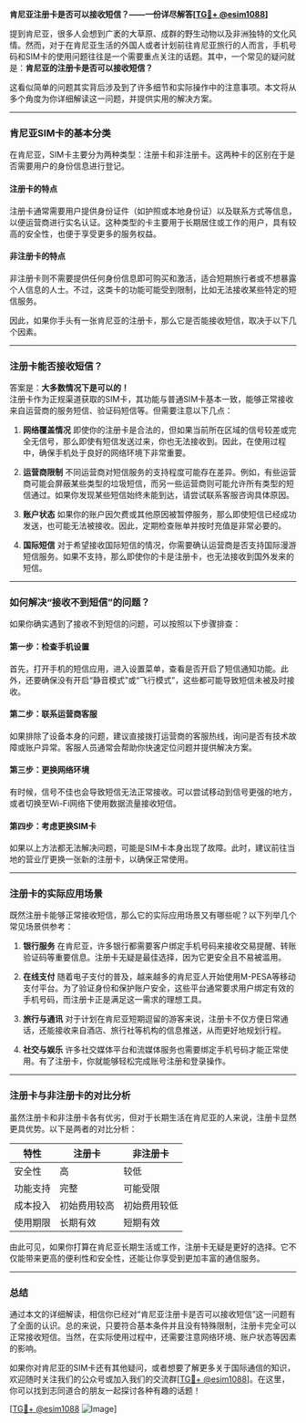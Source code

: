 **肯尼亚注册卡是否可以接收短信？——一份详尽解答[[TG💪+ @esim1088](https://t.me/s/esim1088)]**

提到肯尼亚，很多人会想到广袤的大草原、成群的野生动物以及非洲独特的文化风情。然而，对于在肯尼亚生活的外国人或者计划前往肯尼亚旅行的人而言，手机号码和SIM卡的使用问题往往是一个需要重点关注的话题。其中，一个常见的疑问就是：**肯尼亚的注册卡是否可以接收短信？**

这看似简单的问题其实背后涉及到了许多细节和实际操作中的注意事项。本文将从多个角度为你详细解读这一问题，并提供实用的解决方案。

---

### 肯尼亚SIM卡的基本分类

在肯尼亚，SIM卡主要分为两种类型：注册卡和非注册卡。这两种卡的区别在于是否需要用户的身份信息进行登记。

#### 注册卡的特点
注册卡通常需要用户提供身份证件（如护照或本地身份证）以及联系方式等信息，以便运营商进行实名认证。这种类型的卡主要用于长期居住或工作的用户，具有较高的安全性，也便于享受更多的服务权益。

#### 非注册卡的特点
非注册卡则不需要提供任何身份信息即可购买和激活，适合短期旅行者或不想暴露个人信息的人士。不过，这类卡的功能可能受到限制，比如无法接收某些特定的短信服务。

因此，如果你手头有一张肯尼亚的注册卡，那么它是否能接收短信，取决于以下几个因素。

---

### 注册卡能否接收短信？

答案是：**大多数情况下是可以的！**  
注册卡作为正规渠道获取的SIM卡，其功能与普通SIM卡基本一致，能够正常接收来自运营商的服务短信、验证码短信等。但需要注意以下几点：

1. **网络覆盖情况**
   即使你的注册卡是合法的，但如果当前所在区域的信号较差或完全无信号，那么即使有短信发送过来，你也无法接收到。因此，在使用过程中，确保手机处于良好的网络环境下非常重要。

2. **运营商限制**
   不同运营商对短信服务的支持程度可能存在差异。例如，有些运营商可能会屏蔽某些类型的垃圾短信，而另一些运营商则可能允许所有类型的短信通过。如果你发现某些短信始终未能到达，请尝试联系客服咨询具体原因。

3. **账户状态**
   如果你的账户因欠费或其他原因被暂停服务，那么即使短信已经成功发送，也可能无法被接收。因此，定期检查账单并按时充值是非常必要的。

4. **国际短信**
   对于希望接收国际短信的情况，你需要确认运营商是否支持国际漫游短信服务。如果不支持，那么即使你的卡是注册卡，也无法接收到国外发来的短信。

---

### 如何解决“接收不到短信”的问题？

如果你确实遇到了接收不到短信的问题，可以按照以下步骤排查：

#### 第一步：检查手机设置
首先，打开手机的短信应用，进入设置菜单，查看是否开启了短信通知功能。此外，还要确保没有开启“静音模式”或“飞行模式”，这些都可能导致短信未被及时接收。

#### 第二步：联系运营商客服
如果排除了设备本身的问题，建议直接拨打运营商的客服热线，询问是否有技术故障或账户异常。客服人员通常会帮助你快速定位问题并提供解决方案。

#### 第三步：更换网络环境
有时候，信号不佳也会导致短信无法正常接收。可以尝试移动到信号更强的地方，或者切换至Wi-Fi网络下使用数据流量接收短信。

#### 第四步：考虑更换SIM卡
如果以上方法都无法解决问题，可能是SIM卡本身出现了故障。此时，建议前往当地的营业厅更换一张新的注册卡，以确保正常使用。

---

### 注册卡的实际应用场景

既然注册卡能够正常接收短信，那么它的实际应用场景又有哪些呢？以下列举几个常见场景供参考：

1. **银行服务**
   在肯尼亚，许多银行都需要客户绑定手机号码来接收交易提醒、转账验证码等重要信息。注册卡无疑是最佳选择，因为它更安全且不易被滥用。

2. **在线支付**
   随着电子支付的普及，越来越多的肯尼亚人开始使用M-PESA等移动支付平台。为了验证身份和保护账户安全，这些平台通常要求用户绑定有效的手机号码，而注册卡正是满足这一需求的理想工具。

3. **旅行与通讯**
   对于计划在肯尼亚短期逗留的游客来说，注册卡不仅方便日常通话，还能接收来自酒店、旅行社等机构的信息推送，从而更好地规划行程。

4. **社交与娱乐**
   许多社交媒体平台和流媒体服务也需要绑定手机号码才能正常使用。有了注册卡，你就能够轻松完成账号注册和登录操作。

---

### 注册卡与非注册卡的对比分析

虽然注册卡和非注册卡各有优劣，但对于长期生活在肯尼亚的人来说，注册卡显然更具优势。以下是两者的对比分析：

| 特性              | 注册卡                           | 非注册卡                         |
|-------------------|----------------------------------|----------------------------------|
| 安全性            | 高                               | 较低                             |
| 功能支持          | 完整                             | 可能受限                         |
| 成本投入          | 初始费用较高                     | 初始费用较低                     |
| 使用期限          | 长期有效                         | 短期有效                         |

由此可见，如果你打算在肯尼亚长期生活或工作，注册卡无疑是更好的选择。它不仅能带来更高的便利性和安全性，还能让你享受到更加丰富的通信服务。

---

### 总结

通过本文的详细解读，相信你已经对“肯尼亚注册卡是否可以接收短信”这一问题有了全面的认识。总的来说，只要符合基本条件并且没有特殊限制，注册卡完全可以正常接收短信。当然，在实际使用过程中，还需要注意网络环境、账户状态等因素的影响。

如果你对肯尼亚的SIM卡还有其他疑问，或者想要了解更多关于国际通信的知识，欢迎随时关注我们的公众号或加入我们的交流群[[TG💪+ @esim1088](https://t.me/s/esim1088)]。在这里，你可以找到志同道合的朋友一起探讨各种有趣的话题！

[[TG💪+ @esim1088](https://t.me/s/esim1088) ![Image](https://i.postimg.cc/4NQfJmqS/Snipaste-2025-05-13-00-14-12.png)]